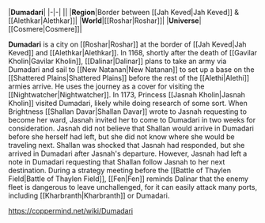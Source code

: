 |**Dumadari**|
|-|-|
||
|**Region**|Border between [[Jah Keved\|Jah Keved]] & [[Alethkar\|Alethkar]]|
|**World**|[[Roshar\|Roshar]]|
|**Universe**|[[Cosmere\|Cosmere]]|

**Dumadari** is a city on [[Roshar\|Roshar]] at the border of [[Jah Keved\|Jah Keved]] and [[Alethkar\|Alethkar]].
In 1168, shortly after the death of [[Gavilar Kholin\|Gavilar Kholin]], [[Dalinar\|Dalinar]] plans to take an army via Dumadari and sail to [[New Natanan\|New Natanan]] to set up a base on the [[Shattered Plains\|Shattered Plains]] before the rest of the [[Alethi\|Alethi]] armies arrive. He uses the journey as a cover for visiting the [[Nightwatcher\|Nightwatcher]].
In 1173, Princess [[Jasnah Kholin\|Jasnah Kholin]] visited Dumadari, likely while doing research of some sort. When Brightness [[Shallan Davar\|Shallan Davar]] wrote to Jasnah requesting to become her ward, Jasnah invited her to come to Dumadari in two weeks for consideration. Jasnah did not believe that Shallan would arrive in Dumadari before she herself had left, but she did not know where she would be traveling next. Shallan was shocked that Jasnah had responded, but she arrived in Dumadari after Jasnah's departure. However, Jasnah had left a note in Dumadari requesting that Shallan follow Jasnah to her next destination.
During a strategy meeting before the [[Battle of Thaylen Field\|Battle of Thaylen Field]], [[Fen\|Fen]] reminds Dalinar that the enemy fleet is dangerous to leave unchallenged, for it can easily attack many ports, including [[Kharbranth\|Kharbranth]] or Dumadari.



https://coppermind.net/wiki/Dumadari